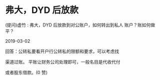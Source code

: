 # 弗大，DYD 后放款

(提问)虚竹 : 弗大，DYD 后放款到对公账户，如何转出到私人 账户？账如何做平？

2019-03-02

回答：公转私要看开户行公转私的限额和要求，可以考虑找

渠道过账。 平账让财务公司处理即可，一般名目是代收代付

或者股东借款。(0 赞)
